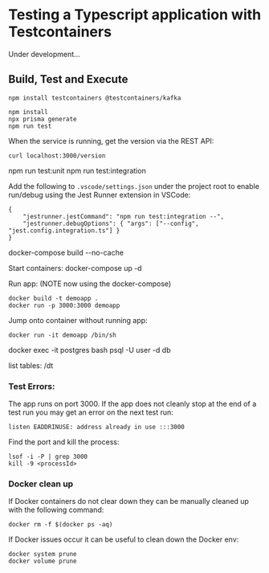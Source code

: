 # Testing a Typescript application with Testcontainers

Under development...

## Build, Test and Execute
```
npm install testcontainers @testcontainers/kafka
```

```
npm install
npx prisma generate
npm run test
```

When the service is running, get the version via the REST API:

```
curl localhost:3000/version
```

npm run test:unit
npm run test:integration

Add the following to `.vscode/settings.json` under the project root to enable run/debug using the Jest Runner extension in VSCode:

```
{
    "jestrunner.jestCommand": "npm run test:integration --",
    "jestrunner.debugOptions": { "args": ["--config", "jest.config.integration.ts"] }
}
```

docker-compose build --no-cache

Start containers:
docker-compose up -d

Run app: (NOTE now using the docker-compose)
```
docker build -t demoapp .
docker run -p 3000:3000 demoapp
```

Jump onto container without running app:
```
docker run -it demoapp /bin/sh
```

docker exec -it postgres bash
psql -U user -d db

list tables:
/dt


### Test Errors:

The app runs on port 3000.  If the app does not cleanly stop at the end of a test run you may get an error on the next test run:

```
listen EADDRINUSE: address already in use :::3000
```

Find the port and kill the process:
```
lsof -i -P | grep 3000
kill -9 <processId>
```

### Docker clean up

If Docker containers do not clear down they can be manually cleaned up with the following command:
```
docker rm -f $(docker ps -aq)
```

If Docker issues occur it can be useful to clean down the Docker env:
```
docker system prune
docker volume prune
```